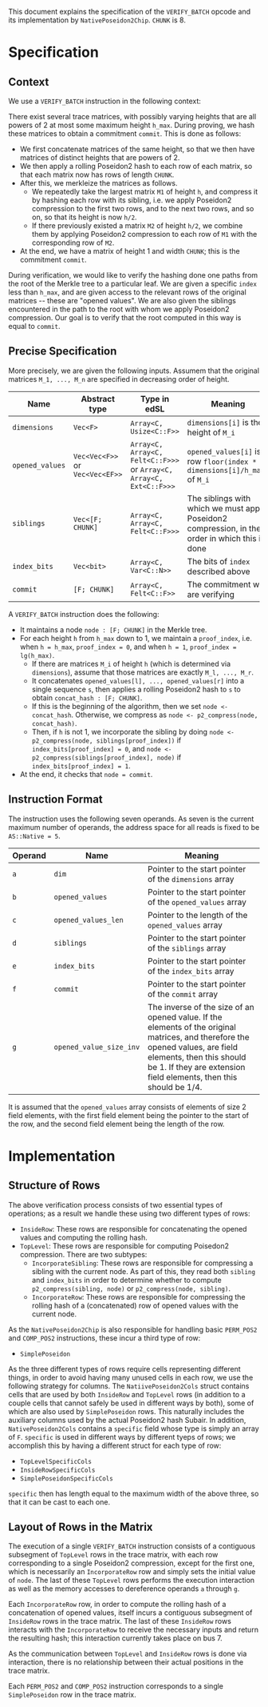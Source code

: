 This document explains the specification of the `VERIFY_BATCH` opcode and its implementation by `NativePoseidon2Chip`. `CHUNK` is 8.

# Specification

## Context

We use a `VERIFY_BATCH` instruction in the following context:

There exist several trace matrices, with possibly varying heights that are all powers of 2 at most some maximum height `h_max`.
During proving, we hash these matrices to obtain a commitment `commit`.
This is done as follows:
- We first concatenate matrices of the same height, so that we then have matrices of distinct heights that are powers of 2.
- We then apply a rolling Poseidon2 hash to each row of each matrix, so that each matrix now has rows of length `CHUNK`.
- After this, we merkleize the matrices as follows.
  - We repeatedly take the largest matrix `M1` of height `h`, and compress it by hashing each row with its sibling, i.e. we apply Poseidon2 compression to the first two rows, and to the next two rows, and so on, so that its height is now `h/2`.
  - If there previously existed a matrix `M2` of height `h/2`, we combine them by applying Poseidon2 compression to each row of `M1` with the corresponding row of `M2`.
- At the end, we have a matrix of height 1 and width `CHUNK`; this is the commitment `commit`.

During verification, we would like to verify the hashing done one paths from the root of the Merkle tree to a particular leaf. We are given a specific `index` less than `h_max`, and are given access to the relevant rows of the original matrices -- these are "opened values".
We are also given the siblings encountered in the path to the root with whom we apply Poseidon2 compression. Our goal is to verify that the root computed in this way is equal to `commit`.

## Precise Specification

More precisely, we are given the following inputs. Assumem that the original matrices `M_1, ..., M_n` are specified in decreasing order of height.

| Name         | Abstract type                   | Type in edSL                                                        | Meaning                                                                                         |
|--------------|---------------------------------|---------------------------------------------------------------------|-------------------------------------------------------------------------------------------------|
| `dimensions` | `Vec<F>`                        | `Array<C, Usize<C::F>>`                                             | `dimensions[i]` is the height of `M_i`                                                          |
| `opened_values` | `Vec<Vec<F>>` or `Vec<Vec<EF>>` | `Array<C, Array<C, Felt<C::F>>>` or `Array<C, Array<C, Ext<C::F>>>` | `opened_values[i]` is row `floor(index * dimensions[i]/h_max)` of `M_i`                         |
| `siblings` | `Vec<[F; CHUNK]`                | `Array<C, Array<C, Felt<C::F>>>` | The siblings with which we must apply Poseidon2 compression, in the order in which this is done |
| `index_bits` | `Vec<bit>`                      | `Array<C, Var<C::N>>` | The bits of `index` described above |
| `commit` | `[F; CHUNK]`                    | `Array<C, Felt<C::F>>` | The commitment we are verifying |

A `VERIFY_BATCH` instruction does the following:
- It maintains a node `node : [F; CHUNK]` in the Merkle tree.
- For each height `h` from `h_max` down to 1, we maintain a `proof_index`, i.e. when `h = h_max`, `proof_index = 0`, and when `h = 1`, `proof_index = lg(h_max)`.
  - If there are matrices `M_i` of height `h` (which is determined via `dimensions`), assume that those matrices are exactly `M_l, ..., M_r`.
  - It concatenates `opened_values[l], ..., opened_values[r]` into a single sequence `s`, then applies a rolling Poseidon2 hash to `s` to obtain `concat_hash : [F; CHUNK]`.
  - If this is the beginning of the algorithm, then we set `node <- concat_hash`. Otherwise, we compress as `node <- p2_compress(node, concat_hash)`.
  - Then, if `h` is not 1, we incorporate the sibling by doing `node <- p2_compress(node, siblings[proof_index])` if `index_bits[proof_index] = 0`, and `node <- p2_compress(siblings[proof_index], node)` if `index_bits[proof_index] = 1`.
- At the end, it checks that `node = commit`.

## Instruction Format

The instruction uses the following seven operands. As seven is the current maximum number of operands, the address space for all reads is fixed to be `AS::Native = 5`.

| Operand | Name | Meaning                                                                                                                                                                                                                          |
|---------|------|----------------------------------------------------------------------------------------------------------------------------------------------------------------------------------------------------------------------------------|
| `a` | `dim` | Pointer to the start pointer of the `dimensions` array                                                                                                                                                                           |
| `b` | `opened_values` | Pointer to the start pointer of the `opened_values` array                                                                                                                                                                        |
| `c` | `opened_values_len` | Pointer to the length of the `opened_values` array                                                                                                                                                                               |
| `d` | `siblings` | Pointer to the start pointer of the `siblings` array                                                                                                                                                                             |
| `e` | `index_bits` | Pointer to the start pointer of the `index_bits` array                                                                                                                                                                           |
| `f` | `commit` | Pointer to the start pointer of the `commit` array                                                                                                                                                                               |
| `g` | `opened_value_size_inv` | The inverse of the size of an opened value. If the elements of the original matrices, and therefore the opened values, are field elements, then this should be 1. If they are extension field elements, then this should be 1/4. |

It is assumed that the `opened_values` array consists of elements of size 2 field elements, with the first field element being the pointer to the start of the row, and the second field element being the length of the row.

# Implementation

## Structure of Rows

The above verification process consists of two essential types of operations; as a result we handle these using two different types of rows:
- `InsideRow`: These rows are responsible for concatenating the opened values and computing the rolling hash.
- `TopLevel`: These rows are responsible for computing Poisedon2 compression. There are two subtypes:
  - `IncorporateSibling`: These rows are responsible for compressing a sibling with the current node. As part of this, they read both `sibling` and `index_bits` in order to determine whether to compute `p2_compress(sibling, node)` or `p2_compress(node, sibling)`.
  - `IncorporateRow`: These rows are responsible for compressing the rolling hash of a (concatenated) row of opened values with the current node.

As the `NativePoseidon2Chip` is also responsible for handling basic `PERM_POS2` and `COMP_POS2` instructions, these incur a third type of row:
- `SimplePoseidon`

As the three different types of rows require cells representing different things, in order to avoid having many unused cells in each row, we use the following strategy for columns.
The `NatiivePoseidon2Cols` struct contains cells that are used by both `InsideRow` and `TopLevel` rows (in addition to a couple cells that cannot safely be used in different ways by both), some of which are also used by `SimplePoseidon` rows.
This naturally includes the auxiliary columns used by the actual Poseidon2 hash Subair.
In addition, `NativePoseidon2Cols` contains a `specific` field whose type is simply an array of `F`.
`specific` is used in different ways by different tyeps of rows; we accomplish this by having a different struct for each type of row:
- `TopLevelSpecificCols`
- `InsideRowSpecificCols`
- `SimplePoseidonSpecificCols`

`specific` then has length equal to the maximum width of the above three, so that it can be cast to each one.


## Layout of Rows in the Matrix

The execution of a single `VERIFY_BATCH` instruction consists of a contiguous subsegment of `TopLevel` rows in the trace matrix, with each row corresponding to a single Poseidon2 compression, except for the first one, which is necessarily an `IncorporateRow` row and simply sets the initial value of `node`.
The last of these `TopLevel` rows performs the execution interaction as well as the memory accesses to dereference operands `a` through `g`.

Each `IncorporateRow` row, in order to compute the rolling hash of a concatenation of opened values, itself incurs a contiguous subsegment of `InsideRow` rows in the trace matrix.
The last of these `InsideRow` rows interacts with the `IncorporateRow` to receive the necessary inputs and return the resulting hash; this interaction currently takes place on bus 7.

As the communication between `TopLevel` and `InsideRow` rows is done via interaction, there is no relationship between their actual positions in the trace matrix.

Each `PERM_POS2` and `COMP_POS2` instruction corresponds to a single `SimplePoseidon` row in the trace matrix.